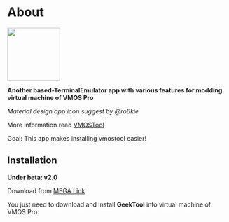 # About

<img src="https://i.imgur.com/aGDKH2R.png" width="120px"/> 

**Another based-TerminalEmulator app with various features for modding virtual machine of VMOS Pro**

*Material design app icon suggest by @ro6kie* 


More information read [VMOSTool](https://github.com/HuskyDG/VMOSPro_RootXposed_Terminal)

Goal: This app makes installing vmostool easier!

## Installation

**Under beta: v2.0**

Download from [MEGA Link](http://link1s.com/W2GN7) 



You just need to download and install **GeekTool** into virtual machine of VMOS Pro.
